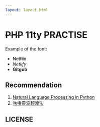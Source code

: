 ```yaml
---
layout: layout.html
---
```


# ~~PHP~~ 11ty PRACTISE

Example of the font:

- ~~Netflix~~ 
- _Netlify_
- **Gitgub**

## Recommendation

1. [Natural Language Processing in Python](https://www.youtube.com/watch?v=xvqsFTUsOmc)
2. [咕嚕靈波超渡法](https://www.bilibili.com/video/BV1Ck4y167en?spm_id_from=333.851.b_62696c695f7265706f72745f646f756761.41)

## LICENSE
